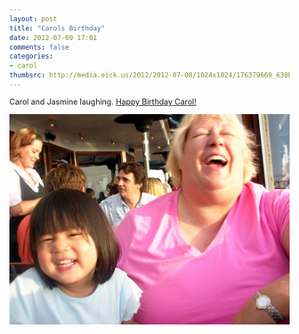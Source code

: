 ```yaml
---
layout: post
title: "Carols Birthday"
date: 2012-07-09 17:01
comments: false
categories: 
- carol
thumbsrc: http://media.eick.us/2012/2012-07-08/1024x1024/176379669_630b905782_o.jpg
---
```

Carol and Jasmine laughing.  [Happy Birthday Carol!](/blog/2006/12/04/carol-anne-eick-july-9-1955-november-27-2006/)

![Carol and Jasmine Laugh](/assets/images/2012/2012-07-08/176379669_630b905782_o.jpg)

